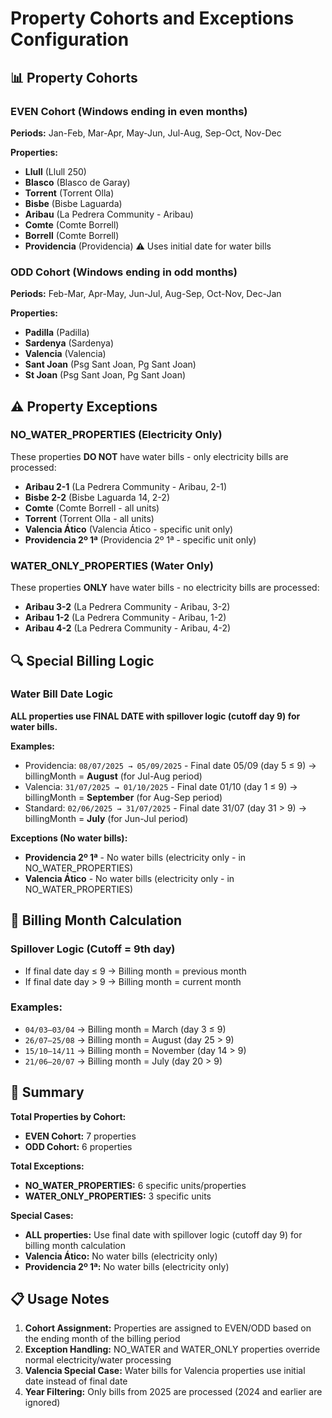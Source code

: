 # Property Cohorts and Exceptions Configuration

## 📊 Property Cohorts

### EVEN Cohort (Windows ending in even months)
**Periods:** Jan-Feb, Mar-Apr, May-Jun, Jul-Aug, Sep-Oct, Nov-Dec

**Properties:**
- **Llull** (Llull 250)
- **Blasco** (Blasco de Garay)
- **Torrent** (Torrent Olla)
- **Bisbe** (Bisbe Laguarda)
- **Aribau** (La Pedrera Community - Aribau)
- **Comte** (Comte Borrell)
- **Borrell** (Comte Borrell)
- **Providencia** (Providencia) ⚠️ Uses initial date for water bills

### ODD Cohort (Windows ending in odd months)
**Periods:** Feb-Mar, Apr-May, Jun-Jul, Aug-Sep, Oct-Nov, Dec-Jan

**Properties:**
- **Padilla** (Padilla)
- **Sardenya** (Sardenya)
- **Valencia** (Valencia)
- **Sant Joan** (Psg Sant Joan, Pg Sant Joan)
- **St Joan** (Psg Sant Joan, Pg Sant Joan)

## ⚠️ Property Exceptions

### NO_WATER_PROPERTIES (Electricity Only)
These properties **DO NOT** have water bills - only electricity bills are processed:

- **Aribau 2-1** (La Pedrera Community - Aribau, 2-1)
- **Bisbe 2-2** (Bisbe Laguarda 14, 2-2)
- **Comte** (Comte Borrell - all units)
- **Torrent** (Torrent Olla - all units)
- **Valencia Ático** (Valencia Ático - specific unit only)
- **Providencia 2º 1ª** (Providencia 2º 1ª - specific unit only)

### WATER_ONLY_PROPERTIES (Water Only)
These properties **ONLY** have water bills - no electricity bills are processed:

- **Aribau 3-2** (La Pedrera Community - Aribau, 3-2)
- **Aribau 1-2** (La Pedrera Community - Aribau, 1-2)
- **Aribau 4-2** (La Pedrera Community - Aribau, 4-2)

## 🔍 Special Billing Logic

### Water Bill Date Logic

**ALL properties use FINAL DATE with spillover logic (cutoff day 9) for water bills.**

**Examples:**
- Providencia: `08/07/2025 → 05/09/2025` - Final date 05/09 (day 5 ≤ 9) → billingMonth = **August** (for Jul-Aug period)
- Valencia: `31/07/2025 → 01/10/2025` - Final date 01/10 (day 1 ≤ 9) → billingMonth = **September** (for Aug-Sep period)
- Standard: `02/06/2025 → 31/07/2025` - Final date 31/07 (day 31 > 9) → billingMonth = **July** (for Jun-Jul period)

**Exceptions (No water bills):**
- **Providencia 2º 1ª** - No water bills (electricity only - in NO_WATER_PROPERTIES)
- **Valencia Ático** - No water bills (electricity only - in NO_WATER_PROPERTIES)

## 📅 Billing Month Calculation

### Spillover Logic (Cutoff = 9th day)
- If final date day ≤ 9 → Billing month = previous month
- If final date day > 9 → Billing month = current month

### Examples:
- `04/03–03/04` → Billing month = March (day 3 ≤ 9)
- `26/07–25/08` → Billing month = August (day 25 > 9)
- `15/10–14/11` → Billing month = November (day 14 > 9)
- `21/06–20/07` → Billing month = July (day 20 > 9)

## 🎯 Summary

**Total Properties by Cohort:**
- **EVEN Cohort:** 7 properties
- **ODD Cohort:** 6 properties

**Total Exceptions:**
- **NO_WATER_PROPERTIES:** 6 specific units/properties
- **WATER_ONLY_PROPERTIES:** 3 specific units

**Special Cases:**
- **ALL properties:** Use final date with spillover logic (cutoff day 9) for billing month calculation
- **Valencia Ático:** No water bills (electricity only)
- **Providencia 2º 1ª:** No water bills (electricity only)

## 📋 Usage Notes

1. **Cohort Assignment:** Properties are assigned to EVEN/ODD based on the ending month of the billing period
2. **Exception Handling:** NO_WATER and WATER_ONLY properties override normal electricity/water processing
3. **Valencia Special Case:** Water bills for Valencia properties use initial date instead of final date
4. **Year Filtering:** Only bills from 2025 are processed (2024 and earlier are ignored)
